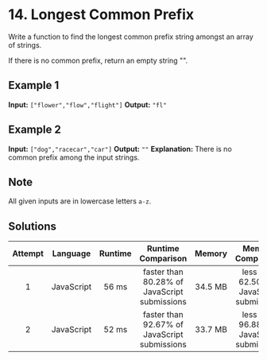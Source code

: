 # 14. Longest Common Prefix

Write a function to find the longest common prefix string amongst an array of strings.

If there is no common prefix, return an empty string "".

## Example 1

**Input:** `["flower","flow","flight"]`
**Output:** `"fl"`

## Example 2

**Input:** `["dog","racecar","car"]`
**Output:** `""`
**Explanation:** There is no common prefix among the input strings.

## Note

All given inputs are in lowercase letters `a-z`.

## Solutions

|Attempt|Language|Runtime|Runtime Comparison|Memory|Memory Comparison|
|:-:|:-:|:-:|:-:|:-:|:-:|
|1|JavaScript|56 ms|faster than 80.28% of JavaScript submissions|34.5 MB|less than 62.50% of JavaScript submissions|
|2|JavaScript|52 ms|faster than 92.67% of JavaScript submissions|33.7 MB|less than 96.88% of JavaScript submissions|
